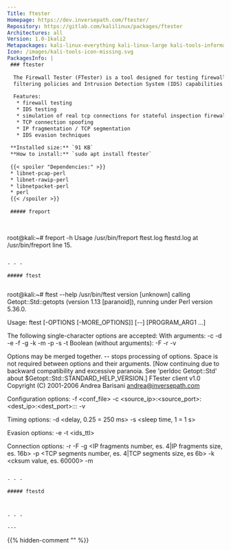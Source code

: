 ```yaml
---
Title: ftester
Homepage: https://dev.inversepath.com/ftester/
Repository: https://gitlab.com/kalilinux/packages/ftester
Architectures: all
Version: 1.0-1kali2
Metapackages: kali-linux-everything kali-linux-large kali-tools-information-gathering kali-tools-web 
Icon: /images/kali-tools-icon-missing.svg
PackagesInfo: |
 ### ftester
 
  The Firewall Tester (FTester) is a tool designed for testing firewall
  filtering policies and Intrusion Detection System (IDS) capabilities.
   
  Features:
   * firewall testing
   * IDS testing
   * simulation of real tcp connections for stateful inspection firewalls and IDS
   * TCP connection spoofing
   * IP fragmentation / TCP segmentation
   * IDS evasion techniques
 
 **Installed size:** `91 KB`  
 **How to install:** `sudo apt install ftester`  
 
 {{< spoiler "Dependencies:" >}}
 * libnet-pcap-perl
 * libnet-rawip-perl
 * libnetpacket-perl
 * perl
 {{< /spoiler >}}
 
 ##### freport
 
 
 ```
 root@kali:~# freport -h
 Usage /usr/bin/freport ftest.log ftestd.log at /usr/bin/freport line 15.
 ```
 
 - - -
 
 ##### ftest
 
 
 ```
 root@kali:~# ftest --help
 /usr/bin/ftest version [unknown] calling Getopt::Std::getopts (version 1.13 [paranoid]),
 running under Perl version 5.36.0.
 
 Usage: ftest [-OPTIONS [-MORE_OPTIONS]] [--] [PROGRAM_ARG1 ...]
 
 The following single-character options are accepted:
 	With arguments: -c -d -e -f -g -k -m -p -s -t
 	Boolean (without arguments): -F -r -v
 
 Options may be merged together.  -- stops processing of options.
 Space is not required between options and their arguments.
   [Now continuing due to backward compatibility and excessive paranoia.
    See 'perldoc Getopt::Std' about $Getopt::Std::STANDARD_HELP_VERSION.]
 FTester client v1.0
 Copyright (C) 2001-2006 Andrea Barisani <andrea@inversepath.com>
 
 Configuration options:
   -f <conf_file>
   -c <source_ip>:<source_port>:<dest_ip>:<dest_port>:<flags>:<protocol>:<tos>
   -v <verbose>
 
 Timing options:
   -d <delay, 0.25 = 250 ms>
   -s <sleep time, 1 = 1 s>
 
 Evasion options:
   -e <evasion method>
   -t <ids_ttl>
 
 Connection options:
   -r <reset connection>
   -F <end connection>
   -g <IP fragments number, es. 4|IP fragments size, es. 16b>
   -p <TCP segments number, es. 4|TCP segments size, es 6b>
   -k <cksum value, es. 60000>
   -m <marker>
 
 ```
 
 - - -
 
 ##### ftestd
 
 
 
 - - -
 
---
```

{{% hidden-comment "<!--Do not edit anything above this line-->" %}}
